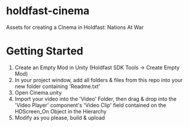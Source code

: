 # holdfast-cinema
Assets for creating a Cinema in Holdfast: Nations At War

# Getting Started
1. Create an Empty Mod in Unity (Holdfast SDK Tools -> Create Empty Mod)
2. In your project window, add all folders & files from this repo into your new folder containing 'Readme.txt'
3. Open Cinema.unity
4. Import your video into the 'Video' Folder, then drag & drop into the 'Video Player' component's 'Video Clip' field contained on the HDScreen_On Object in the Hierarchy
5. Modify as you please, build & upload
